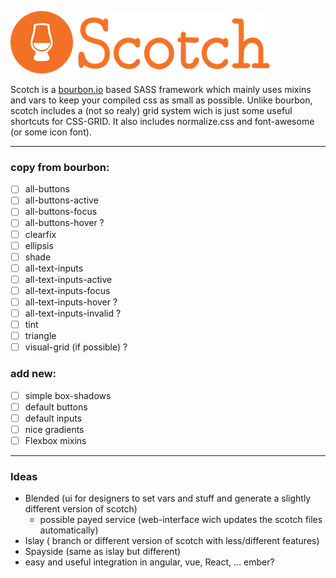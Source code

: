 ![](scotch.png)


Scotch is a  [bourbon.io](http://bourbon.io)  based SASS framework which mainly uses mixins and vars to keep your compiled css as small as possible.
Unlike bourbon, scotch includes a (not so realy) grid system wich is just some useful shortcuts for CSS-GRID.
It also includes normalize.css and font-awesome (or some icon font).

- - - -

### copy from bourbon:
- [ ] all-buttons
- [ ] all-buttons-active
- [ ] all-buttons-focus
- [ ] all-buttons-hover ?
- [ ] clearfix
- [ ] ellipsis
- [ ] shade
- [ ] all-text-inputs
- [ ] all-text-inputs-active
- [ ] all-text-inputs-focus
- [ ] all-text-inputs-hover ?
- [ ] all-text-inputs-invalid ?
- [ ] tint
- [ ] triangle
- [ ] visual-grid (if possible) ?

### add new:
- [ ] simple box-shadows
- [ ] default buttons
- [ ] default inputs
- [ ] nice gradients
- [ ] Flexbox mixins

- - - -

### Ideas
* Blended (ui for designers to set vars and stuff and generate a slightly different version of scotch)
	* possible payed service (web-interface wich updates the scotch files automatically)
* Islay ( branch or different version of scotch with less/different features)
* Spayside (same as islay but different)
* easy and useful integration in angular, vue, React, … ember?
